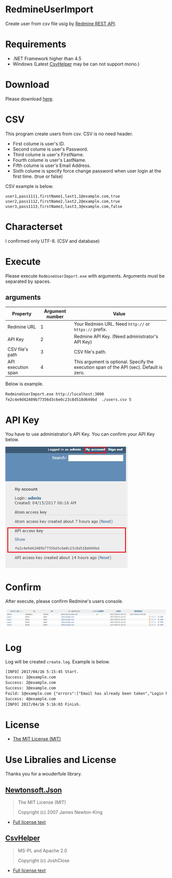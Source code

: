 # RedmineUserImport

Create user from csv file usig by [Redmine REST API](//www.redmine.org/projects/redmine/wiki/Rest_Users).

# Requirements

* .NET Framework higher than 4.5
* Windows (Latest [CsvHelper](//github.com/JoshClose/CsvHelper) may be can not support mono.)  

# Download

Please download [here](//github.com/YoshinoriN/RedmineUserImport/releases).

# CSV

This program create users from csv. CSV is no need header.

* First colume is user's ID.
* Second colume is user's Password.
* Third colume is user's FirstName.
* Fourth colume is user's LastName.
* Fifth colume is user's Email Address.
* Sixth colume is specify force change password when user login at the first time. (true or false) 

CSV example is below.

```csv
user1,pass1111,firstName1,last1,1@example.com,true
user2,pass1112,firstName2,last2,2@example.com,true
user3,pass1113,firstName3,last3,3@example.com,false
```

# Characterset

I confirmed only UTF-8. (CSV and database)

# Execute

Please execute `RedmineUserImport.exe` with arguments. Arguments must be separated by spaces.



## arguments

|Property|Argument number|Value|
|---|---|---|
|Redmine URL|1|Your Redmien URL. Need `http://` or `https://` prefix.|
|API Key|2|Redmine API Key. (Need administrator's API Key)|
|CSV file's path|3|CSV file's path.|
|API execution span|4|This argument is optional. Specify the execution span of the API (sec). Default is zero.|

Below is example.

`RedmineUserImport.exe http://localhost:3000 fe2c4e9d42489b77356d3c6e0c23c8d518d649bd  ./users.csv 5`

# API Key

You have to use administrator's API Key.
You can confirm your API Key below. 

![](./doc/images/apikey.png)

# Confirm

After execute, please confirm Redmine's users console.

![](./doc/images/users.png)

# Log

Log will be created `create.log`.
Example is below.

```txt
[INFO] 2017/04/16 5:15:45 Start.
Success: 1@example.com
Success: 2@example.com
Success: 3@example.com
Faild: 1@example.com {"errors":["Email has already been taken","Login has already been taken"]}
Success: 4@example.com
[INFO] 2017/04/16 5:16:03 Finish.
```

# License

* [The MIT License (MIT)](LICENSE)

# Use Libralies and License

Thanks you for a wouderfule library.

## [Newtonsoft.Json](//github.com/JamesNK/Newtonsoft.Json)

> The MIT License (MIT)
>
> Copyright (c) 2007 James Newton-King

* [Full license text](/licenses/Newtonsoft.Json.txt) 

## [CsvHelper](//github.com/JoshClose/CsvHelper)

> MS-PL and Apache 2.0
>
> Copyright (c) JoshClose

* [Full license text](/licenses/CsvHelper.txt)
